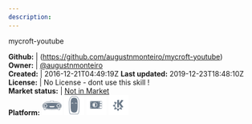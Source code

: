 ```yaml
---
description: 
---
```

mycroft-youtube



**Github:** | (https://github.com/augustnmonteiro/mycroft-youtube)  
**Owner:** | [@augustnmonteiro](https://github.com/augustnmonteiro)  
**Created:** | 2016-12-21T04:49:19Z  **Last updated:** 2019-12-23T18:48:10Z  
**License:** | No License - dont use this skill !  
**Market status:** | [Not in Market](https://market.mycroft.ai/skill/)  
**Platform:**   ![](.gitbook/assets/mark-1-icon.png)  ![](.gitbook/assets/mark-2-icon.png)  ![](.gitbook/assets/picroft-icon.png)  ![](.gitbook/assets/kde.png)   
